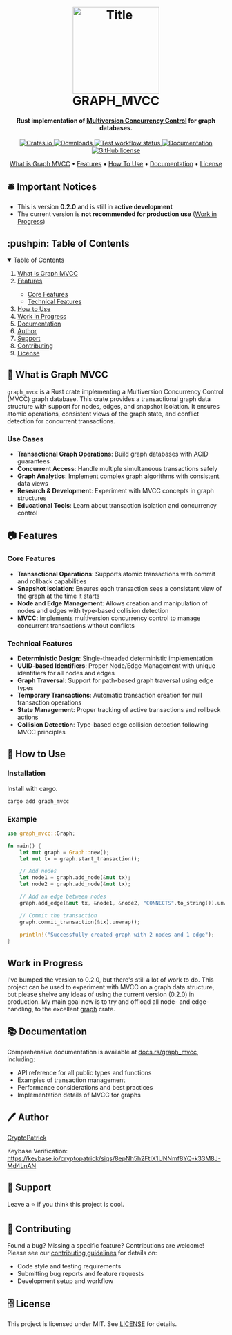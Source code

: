 <h1 align="center">
  <br>
    <img
      src="https://github.com/cryptopatrick/factory/blob/master/img/100days/graph_mvcc.png" 
      alt="Title" 
      width="200"
    />
  <br>
  GRAPH_MVCC
  <br>
</h1>


<h4 align="center">
  Rust implementation of 
  <a href="https://en.wikipedia.org/wiki/Multiversion_concurrency_control" target="_blank">
    Multiversion Concurrency Control</a> for graph databases.</h4>

<p align="center">
  <a href="https://crates.io/crates/graph_mvcc" target="_blank">
    <img src="https://img.shields.io/crates/v/graph_mvcc" alt="Crates.io"/>
  </a>
  <a href="https://crates.io/crates/graph_mvcc" target="_blank">
    <img src="https://img.shields.io/crates/d/graph_mvcc" alt="Downloads"/>
  </a>
  <a href="https://github.com/cryptopatrick/graph_mvcc/actions" target="_blank">
    <img src="https://img.shields.io/github/actions/workflow/status/cryptopatrick/graph_mvcc/rust.yml?branch=main&label=CI&style=flat-square" alt="Test workflow status"/>
  </a>
  <a href="https://docs.rs/graph_mvcc" target="_blank">
    <img src="https://docs.rs/graph_mvcc/badge.svg" alt="Documentation"/>
  </a>
  <a href="LICENSE" target="_blank">
    <img src="https://img.shields.io/crates/l/graph_mvcc?style=flat-square" alt="GitHub license"/>
  </a>
</p>

<p align="center">
  <a href="#-what-is-graph-mvcc">What is Graph MVCC</a> •
  <a href="#-features">Features</a> •
  <a href="#-how-to-use">How To Use</a> •
  <a href="#-documentation">Documentation</a> •
  <a href="#-license">License</a>
</p>

## 🛎 Important Notices
* This is version **0.2.0** and is still in **active development**
* The current version is **not recommended for production use** ([Work in Progress](#work-in-progress))

<!-- TABLE OF CONTENTS -->
<h2 id="table-of-contents"> :pushpin: Table of Contents</h2>

<details open="open">
  <summary>Table of Contents</summary>
  <ol>
    <li><a href="#-what-is-graph-mvcc"> What is Graph MVCC</a></li>
    <li><a href="#-features"> Features</a></li>
      <ul>
        <li><a href="#-core-features"> Core Features</a></li>
        <li><a href="#-technical-features">Technical Features</a></li>
      </ul>
    <li><a href="#-how-to-use"> How to Use</a></li>
    <li><a href="#-work-in-progress"> Work in Progress</a></li>
        <li><a href="#-documentation">Documentation</a></li>
    <li><a href="#-author"> Author</a></li>
    <li><a href="#-support"> Support</a>
    <li><a href="#-contributing"> Contributing</a></li>
    <li><a href="#-license">License</a></li>
    </li>
  </ol>
</details>

## 🤔 What is Graph MVCC

`graph_mvcc` is a Rust crate implementing a Multiversion Concurrency Control (MVCC) graph database. This crate provides a transactional graph data structure with support for nodes, edges, and snapshot isolation. It ensures atomic operations, consistent views of the graph state, and conflict detection for concurrent transactions.

### Use Cases

- **Transactional Graph Operations**: Build graph databases with ACID guarantees
- **Concurrent Access**: Handle multiple simultaneous transactions safely  
- **Graph Analytics**: Implement complex graph algorithms with consistent data views
- **Research & Development**: Experiment with MVCC concepts in graph structures
- **Educational Tools**: Learn about transaction isolation and concurrency control


## 📷 Features

###  Core Features
- **Transactional Operations**: Supports atomic transactions with commit and rollback capabilities
- **Snapshot Isolation**: Ensures each transaction sees a consistent view of the graph at the time it starts
- **Node and Edge Management**: Allows creation and manipulation of nodes and edges with type-based collision detection
- **MVCC**: Implements multiversion concurrency control to manage concurrent transactions without conflicts

###  **Technical Features**
- **Deterministic Design**: Single-threaded deterministic implementation
- **UUID-based Identifiers**: Proper Node/Edge Management with unique identifiers for all nodes and edges
- **Graph Traversal**: Support for path-based graph traversal using edge types
- **Temporary Transactions**: Automatic transaction creation for null transaction operations
- **State Management**: Proper tracking of active transactions and rollback actions
- **Collision Detection**: Type-based edge collision detection following MVCC principles

## 🚙 How to Use

### Installation

Install with cargo.

```bash
cargo add graph_mvcc
```

### Example

```rust
use graph_mvcc::Graph;

fn main() {
    let mut graph = Graph::new();
    let mut tx = graph.start_transaction();

    // Add nodes
    let node1 = graph.add_node(&mut tx);
    let node2 = graph.add_node(&mut tx);

    // Add an edge between nodes
    graph.add_edge(&mut tx, &node1, &node2, "CONNECTS".to_string()).unwrap();

    // Commit the transaction
    graph.commit_transaction(&tx).unwrap();
    
    println!("Successfully created graph with 2 nodes and 1 edge");
}
```

## Work in Progress

I've bumped the version to 0.2.0, but there's still a lot of work to do.
This project can be used to experiment with MVCC on a graph data structure, but
please shelve any ideas of using the current version (0.2.0) in production.
My main goal now is to try and offload all node- and edge-handling, to the excellent
[graph](https://crates.io/crates/graph) crate.

## 📚 Documentation

Comprehensive documentation is available at [docs.rs/graph_mvcc](https://docs.rs/graph_mvcc), including:
- API reference for all public types and functions
- Examples of transaction management
- Performance considerations and best practices
- Implementation details of MVCC for graphs

## 🖊 Author

<a href="https://x.com/cryptopatrick">CryptoPatrick</a>  

Keybase Verification:  
https://keybase.io/cryptopatrick/sigs/8epNh5h2FtIX1UNNmf8YQ-k33M8J-Md4LnAN

## 🐣 Support
Leave a ⭐ if you think this project is cool.  

## 🤝 Contributing

Found a bug? Missing a specific feature?
Contributions are welcome! Please see our [contributing guidelines](CONTRIBUTING.md) for details on:
- Code style and testing requirements
- Submitting bug reports and feature requests
- Development setup and workflow

## 🗄 License
This project is licensed under MIT. See [LICENSE](LICENSE) for details.